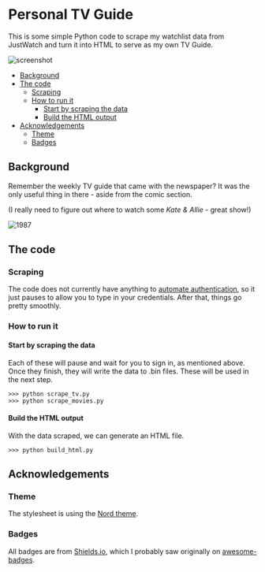 # Personal TV Guide
This is some simple Python code to scrape my watchlist data from JustWatch and turn it into HTML to serve as my own TV Guide.

![screenshot](https://raw.githubusercontent.com/skadogg/personal-tv-guide/main/images/screenshot%202023-12-24.png)


- [Background](#background)
- [The code](#the-code)
  - [Scraping](#scraping)
  - [How to run it](#how-to-run-it)
    - [Start by scraping the data](#start-by-scraping-the-data)
    - [Build the HTML output](#build-the-html-output)
- [Acknowledgements](#acknowledgements)
  - [Theme](#theme)
  - [Badges](#badges)


## Background
Remember the weekly TV guide that came with the newspaper? It was the only useful thing in there - aside from the comic section.

(I really need to figure out where to watch some *Kate & Allie* - great show!)

![1987](https://raw.githubusercontent.com/skadogg/personal-tv-guide/main/images/1987-TV-Featured1.jpg)


## The code

### Scraping
The code does not currently have anything to [automate authentication](https://github.com/skadogg/personal-tv-guide/issues/2), so it just pauses to allow you to type in your credentials. After that, things go pretty smoothly.

### How to run it

#### Start by scraping the data
Each of these will pause and wait for you to sign in, as mentioned above. Once they finish, they will write the data to .bin files. These will be used in the next step.

```
>>> python scrape_tv.py
>>> python scrape_movies.py
```

#### Build the HTML output
With the data scraped, we can generate an HTML file.

```
>>> python build_html.py
```


## Acknowledgements

### Theme
The stylesheet is using the [Nord theme](https://www.nordtheme.com/).

### Badges
All badges are from [Shields.io](https://shields.io/), which I probably saw originally on [awesome-badges](https://github.com/badges/awesome-badges).

